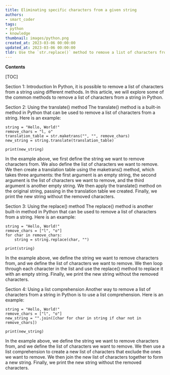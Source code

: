 ```yaml
---
title: Eliminating specific characters from a given string
authors:
- smart_coder
tags:
- python
- knowledge
thumbnail: images/python.png
created_at: 2023-03-06 00:00:00
updated_at: 2023-03-06 00:00:00
tldr: Use the `str.replace()` method to remove a list of characters from a string in Python.
---
```


**Contents**

[TOC]

Section 1: Introduction
In Python, it is possible to remove a list of characters from a string using different methods. In this article, we will explore some of the common methods to remove a list of characters from a string in Python.

Section 2: Using the translate() method
The translate() method is a built-in method in Python that can be used to remove a list of characters from a string. Here is an example:

```
string = "Hello, World!"
remove_chars = "l, o"
translation_table = str.maketrans("", "", remove_chars)
new_string = string.translate(translation_table)

print(new_string)
```

In the example above, we first define the string we want to remove characters from. We also define the list of characters we want to remove. We then create a translation table using the maketrans() method, which takes three arguments: the first argument is an empty string, the second argument is the list of characters we want to remove, and the third argument is another empty string. We then apply the translate() method on the original string, passing in the translation table we created. Finally, we print the new string without the removed characters.

Section 3: Using the replace() method
The replace() method is another built-in method in Python that can be used to remove a list of characters from a string. Here is an example:

```
string = "Hello, World!"
remove_chars = ["l", "o"]
for char in remove_chars:
    string = string.replace(char, "")

print(string)
```

In the example above, we define the string we want to remove characters from, and we define the list of characters we want to remove. We then loop through each character in the list and use the replace() method to replace it with an empty string. Finally, we print the new string without the removed characters.

Section 4: Using a list comprehension
Another way to remove a list of characters from a string in Python is to use a list comprehension. Here is an example:

```
string = "Hello, World!"
remove_chars = ["l", "o"]
new_string = "".join([char for char in string if char not in remove_chars])

print(new_string)
```

In the example above, we define the string we want to remove characters from, and we define the list of characters we want to remove. We then use a list comprehension to create a new list of characters that exclude the ones we want to remove. We then join the new list of characters together to form a new string. Finally, we print the new string without the removed characters.
